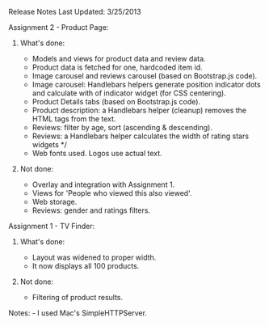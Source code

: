 Release Notes
Last Updated: 3/25/2013

Assignment 2 - Product Page:

1. What's done:
    - Models and views for product data and review data.
    - Product data is fetched for one, hardcoded item id.
    - Image carousel and reviews carousel (based on Bootstrap.js code).
    - Image carousel: Handlebars helpers generate position indicator dots and calculate with of indicator widget (for CSS centering).
    - Product Details tabs (based on Bootstrap.js code).
    - Product description: a Handlebars helper (cleanup) removes the HTML tags from the text.
    - Reviews: filter by age, sort (ascending & descending).
    - Reviews: a Handlebars helper calculates the width of rating stars widgets */
    - Web fonts used. Logos use actual text.


2. Not done:
    - Overlay and integration with Assignment 1.
    - Views for 'People who viewed this also viewed'.
    - Web storage.
    - Reviews: gender and ratings filters.

Assignment 1 - TV Finder:

1. What's done:
    - Layout was widened to proper width.
    - It now displays all 100 products.

2. Not done:
    - Filtering of product results.


Notes:
    - I used Mac's SimpleHTTPServer.